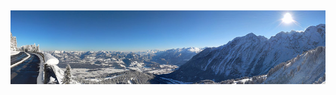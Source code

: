 ## [![ian turgeons header](https://github.com/iturgeon/iturgeon/raw/master/assets/gh-bannner-light.jpg)](https://ianturgeon.com)
